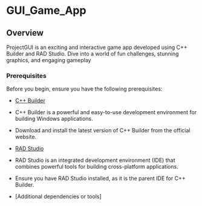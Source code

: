 # GUI_Game_App

## Overview

ProjectGUI is an exciting and interactive game app developed using C++ Builder and RAD Studio. Dive into a world of fun challenges, stunning graphics, and engaging gameplay

### Prerequisites

Before you begin, ensure you have the following prerequisites:

  - [C++ Builder](https://www.embarcadero.com/products/cbuilder)
  - C++ Builder is a powerful and easy-to-use development environment for building Windows applications.
  - Download and install the latest version of C++ Builder from the official website.

  - [RAD Studio](https://www.embarcadero.com/products/rad-studio)
  - RAD Studio is an integrated development environment (IDE) that combines powerful tools for building cross-platform applications.
  - Ensure you have RAD Studio installed, as it is the parent IDE for C++ Builder.
  - [Additional dependencies or tools]

